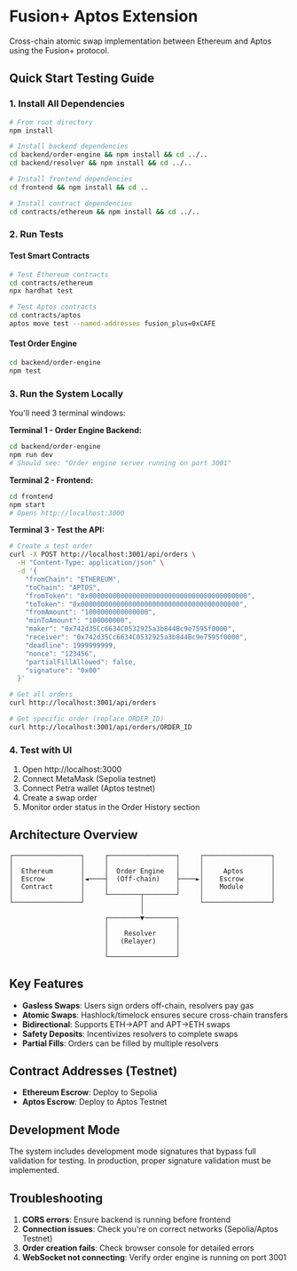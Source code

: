 # Fusion+ Aptos Extension

Cross-chain atomic swap implementation between Ethereum and Aptos using the Fusion+ protocol.

## Quick Start Testing Guide

### 1. Install All Dependencies
```bash
# From root directory
npm install

# Install backend dependencies
cd backend/order-engine && npm install && cd ../..
cd backend/resolver && npm install && cd ../..

# Install frontend dependencies  
cd frontend && npm install && cd ..

# Install contract dependencies
cd contracts/ethereum && npm install && cd ../..
```

### 2. Run Tests

#### Test Smart Contracts
```bash
# Test Ethereum contracts
cd contracts/ethereum
npx hardhat test

# Test Aptos contracts
cd contracts/aptos
aptos move test --named-addresses fusion_plus=0xCAFE
```

#### Test Order Engine
```bash
cd backend/order-engine
npm test
```

### 3. Run the System Locally

You'll need 3 terminal windows:

**Terminal 1 - Order Engine Backend:**
```bash
cd backend/order-engine
npm run dev
# Should see: "Order engine server running on port 3001"
```

**Terminal 2 - Frontend:**
```bash
cd frontend
npm start
# Opens http://localhost:3000
```

**Terminal 3 - Test the API:**
```bash
# Create a test order
curl -X POST http://localhost:3001/api/orders \
  -H "Content-Type: application/json" \
  -d '{
    "fromChain": "ETHEREUM",
    "toChain": "APTOS",
    "fromToken": "0x0000000000000000000000000000000000000000",
    "toToken": "0x0000000000000000000000000000000000000000",
    "fromAmount": "1000000000000000",
    "minToAmount": "100000000",
    "maker": "0x742d35Cc6634C0532925a3b844Bc9e7595f0000",
    "receiver": "0x742d35Cc6634C0532925a3b844Bc9e7595f0000",
    "deadline": 1999999999,
    "nonce": "123456",
    "partialFillAllowed": false,
    "signature": "0x00"
  }'

# Get all orders
curl http://localhost:3001/api/orders

# Get specific order (replace ORDER_ID)
curl http://localhost:3001/api/orders/ORDER_ID
```

### 4. Test with UI

1. Open http://localhost:3000
2. Connect MetaMask (Sepolia testnet)
3. Connect Petra wallet (Aptos testnet)
4. Create a swap order
5. Monitor order status in the Order History section

## Architecture Overview

```
┌─────────────────┐     ┌─────────────────┐     ┌─────────────────┐
│                 │     │                 │     │                 │
│  Ethereum       │     │  Order Engine   │     │     Aptos       │
│  Escrow         │◄────┤  (Off-chain)    ├────►│    Escrow       │
│  Contract       │     │                 │     │    Module       │
│                 │     └────────┬────────┘     │                 │
└─────────────────┘              │              └─────────────────┘
                                 │
                        ┌────────▼────────┐
                        │                 │
                        │    Resolver     │
                        │   (Relayer)     │
                        │                 │
                        └─────────────────┘
```

## Key Features

- **Gasless Swaps**: Users sign orders off-chain, resolvers pay gas
- **Atomic Swaps**: Hashlock/timelock ensures secure cross-chain transfers
- **Bidirectional**: Supports ETH→APT and APT→ETH swaps
- **Safety Deposits**: Incentivizes resolvers to complete swaps
- **Partial Fills**: Orders can be filled by multiple resolvers

## Contract Addresses (Testnet)

- **Ethereum Escrow**: Deploy to Sepolia
- **Aptos Escrow**: Deploy to Aptos Testnet

## Development Mode

The system includes development mode signatures that bypass full validation for testing. 
In production, proper signature validation must be implemented.

## Troubleshooting

1. **CORS errors**: Ensure backend is running before frontend
2. **Connection issues**: Check you're on correct networks (Sepolia/Aptos Testnet)
3. **Order creation fails**: Check browser console for detailed errors
4. **WebSocket not connecting**: Verify order engine is running on port 3001
